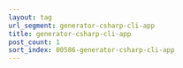 ```yaml
---
layout: tag
url_segment: generator-csharp-cli-app
title: generator-csharp-cli-app
post_count: 1
sort_index: 00586-generator-csharp-cli-app
---
```

